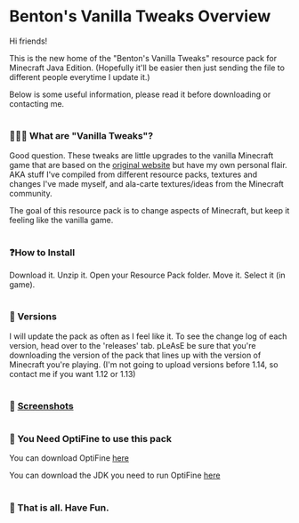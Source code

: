 # Benton's Vanilla Tweaks Overview

Hi friends!

This is the new home of the "Benton's Vanilla Tweaks" resource pack for Minecraft Java Edition. (Hopefully it'll be easier then just sending the file to different people everytime I update it.)

Below is some useful information, please read it before downloading or contacting me. 
#
### 💁🏼‍♂️ What are "Vanilla Tweaks"?
Good question. These tweaks are little upgrades to the vanilla Minecraft game that are based on the [original website](https://vanillatweaks.net/) but have my own personal flair. AKA stuff I've compiled from different resource packs, textures and changes I've made myself, and ala-carte textures/ideas from the Minecraft community. 

The goal of this resource pack is to change aspects of Minecraft, but keep it feeling like the vanilla game. 
#
### ❓How to Install
Download it. Unzip it. Open your Resource Pack folder. Move it. Select it (in game). 
#
### 💾 Versions
I will update the pack as often as I feel like it. To see the change log of each version, head over to the 'releases' tab. pLeAsE be sure that you're downloading the version of the pack that lines up with the version of Minecraft you're playing. (I'm not going to upload versions before 1.14, so contact me if you want 1.12 or 1.13)
#
### 📸 [Screenshots](https://imgur.com/a/l4ldCiO)
#
### 👀 You Need OptiFine to use this pack

You can download OptiFine [here](https://optifine.net/downloads)

You can download the JDK you need to run OptiFine [here](https://www.oracle.com/technetwork/java/javase/downloads/index.html)
#
### 🎉 That is all. Have Fun.
